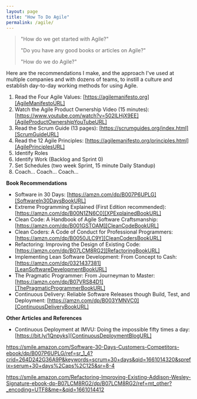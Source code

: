 ```yaml
---
layout: page
title: "How To Do Agile"
permalink: /agile/
---
```


> "How do we get started with Agile?"
>
> "Do you have any good books or articles on Agile?"
>
> "How do we do Agile?"

Here are the recommendations I make, and the approach I've used at multiple companies and with dozens of teams,
to instill a culture and establish day-to-day working methods for using Agile.

1. Read the Four Agile Values: [https://agilemanifesto.org][AgileManifestoURL]
1. Watch the Agile Product Ownership Video (15 minutes): [https://www.youtube.com/watch?v=502ILHjX9EE][AgileProductOwnershipYouTubeURL]
1. Read the Scrum Guide (13 pages): [https://scrumguides.org/index.html][ScrumGuideURL]
1. Read the 12 Agile Principles: [https://agilemanifesto.org/principles.html][AgilePrinciplesURL]
1. Identify Roles
1. Identify Work (Backlog and Sprint 0)
1. Set Schedules (two week Sprint, 15 minute Daily Standup)
1. Coach... Coach... Coach...

**Book Recommendations**

- Software in 30 Days: [https://amzn.com/dp/B007P6UPLG][SoftwareIn30DaysBookURL]
- Extreme Programming Explained (First Edition recommended): [https://amzn.com/dp/B00N1ZN6C0][XPExplainedBookURL]
- Clean Code: A Handbook of Agile Software Craftsmanship: [https://amzn.com/dp/B001GSTOAM][CleanCodeBookURL]
- Clean Coders: A Code of Conduct for Professional Programmers: [https://amzn.com/dp/B0050JLC9Y][CleanCodersBookURL]
- Refactoring: Improving the Design of Existing Code: [https://amzn.com/dp/B07LCM8RG2][RefactoringBookURL]
- Implementing Lean Software Development: From Concept to Cash: [https://amzn.com/dp/0321437381][LeanSoftwareDevelopmentBookURL]
- The Pragmatic Programmer: From Journeyman to Master: [https://amzn.com/dp/B07VRS84D1][ThePragmaticProgrammerBookURL]
- Continuous Delivery: Reliable Software Releases though Build, Test, and Deployment: [https://amzn.com/dp/B003YMNVC0][ContinuousDeliveryBookURL]

**Other Articles and References**

- Continuous Deployment at IMVU: Doing the impossible fifty times a day: [https://bit.ly/1Qnpyks][ContinuousDeploymentBlogURL]

[AgileManifestoURL]: https://agilemanifesto.org
[AgileProductOwnershipYouTubeURL]: https://www.youtube.com/watch?v=502ILHjX9EE
[ScrumGuideURL]: https://scrumguides.org/index.html
[AgilePrinciplesURL]: https://agilemanifesto.org/principles.html
[SoftwareIn30DaysBookURL]: https://amzn.com/dp/B007P6UPLG
[XPExplainedBookURL]: https://amzn.com/dp/B00N1ZN6C0
[CleanCodeBookURL]: https://amzn.com/dp/B001GSTOAM
[CleanCodersBookURL]: https://amzn.com/dp/B0050JLC9Y
[LeanSoftwareDevelopmentBookURL]: https://amzn.com/dp/0321437381
[RefactoringBookURL]: https://amzn.com/dp/B07LCM8RG2
[ThePragmaticProgrammerBookURL]: https://amzn.com/dp/B07VRS84D1
[ContinuousDeliveryBookURL]: https://amzn.com/dp/B003YMNVC0
[ContinuousDeploymentBlogURL]: https://bit.ly/1Qnpyks
[AgileProductOwnershipBlogURL]: https://blog.crisp.se/2012/10/25/henrikkniberg/agile-product-ownership-in-a-nutshell
[HenrikKnibergBioURL]: https://www.scrumalliance.org/community/profile/hkniberg

https://smile.amazon.com/Software-30-Days-Customers-Competitors-ebook/dp/B007P6UPLG/ref=sr_1_4?crid=264D242G36A9P&keywords=scrum+30+days&qid=1661014320&sprefix=serum+30+days%2Caps%2C125&sr=8-4

https://smile.amazon.com/Refactoring-Improving-Existing-Addison-Wesley-Signature-ebook-dp-B07LCM8RG2/dp/B07LCM8RG2/ref=mt_other?_encoding=UTF8&me=&qid=1661014412